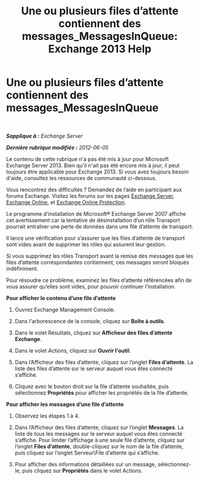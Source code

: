 ﻿---
title: 'Une ou plusieurs files d’attente contiennent des messages_MessagesInQueue: Exchange 2013 Help'
TOCTitle: Une ou plusieurs files d’attente contiennent des messages_MessagesInQueue
ms:assetid: 3ffcdc7e-c1b7-49a7-8e5f-b30c0397908d
ms:mtpsurl: https://technet.microsoft.com/fr-fr/library/ms.exch.setupreadiness.messagesinqueue(v=EXCHG.150)
ms:contentKeyID: 50477961
ms.date: 04/24/2018
mtps_version: v=EXCHG.150
ms.translationtype: HT
---

# Une ou plusieurs files d’attente contiennent des messages\_MessagesInQueue

 

_**Sapplique à :** Exchange Server_

_**Dernière rubrique modifiée :** 2012-06-05_

Le contenu de cette rubrique n'a pas été mis à jour pour Microsoft Exchange Server 2013. Bien qu'il n'ait pas été encore mis à jour, il peut toujours être applicable pour Exchange 2013. Si vous avez toujours besoin d'aide, consultez les ressources de communauté ci-dessous.

Vous rencontrez des difficultés ? Demandez de l’aide en participant aux forums Exchange. Visitez les forums sur les pages [Exchange Server](https://go.microsoft.com/fwlink/p/?linkid=60612), [Exchange Online](https://go.microsoft.com/fwlink/p/?linkid=267542), et [Exchange Online Protection](https://go.microsoft.com/fwlink/p/?linkid=285351).

Le programme d’installation de Microsoft® Exchange Server 2007 affiche cet avertissement car la tentative de désinstallation d’un rôle Transport pourrait entraîner une perte de données dans une file d’attente de transport.

Il lance une vérification pour s’assurer que les files d’attente de transport sont vides avant de supprimer les rôles qui assurent leur gestion.

Si vous supprimez les rôles Transport avant la remise des messages que les files d’attente correspondantes contiennent, ces messages seront bloqués indéfiniment.

Pour résoudre ce problème, examinez les files d’attente référencées afin de vous assurer qu’elles sont vides, pour pouvoir continuer l’installation.

**Pour afficher le contenu d’une file d’attente**

1.  Ouvrez Exchange Management Console.

2.  Dans l'arborescence de la console, cliquez sur **Boîte à outils**.

3.  Dans le volet Résultats, cliquez sur **Afficheur des files d’attente Exchange**.

4.  Dans le volet Actions, cliquez sur **Ouvrir l'outil**.

5.  Dans l’Afficheur des files d’attente, cliquez sur l’onglet **Files d’attente**. La liste des files d’attente sur le serveur auquel vous êtes connecté s’affiche.

6.  Cliquez avec le bouton droit sur la file d’attente souhaitée, puis sélectionnez **Propriétés** pour afficher les propriétés de la file d’attente.

**Pour afficher les messages d’une file d’attente**

1.  Observez les étapes 1 à 4.

2.  Dans l’Afficheur des files d’attente, cliquez sur l’onglet **Messages**. La liste de tous les messages sur le serveur auquel vous êtes connecté s’affiche. Pour limiter l’affichage à une seule file d’attente, cliquez sur l’onglet **Files d’attente**, double-cliquez sur le nom de la file d’attente, puis cliquez sur l’onglet Serveur\\File d’attente qui s’affiche.

3.  Pour afficher des informations détaillées sur un message, sélectionnez-le, puis cliquez sur **Propriétés** dans le volet Actions.

